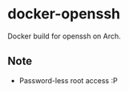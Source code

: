 docker-openssh
===============

Docker build for openssh on Arch.

Note
-------

 - Password-less root access :P

